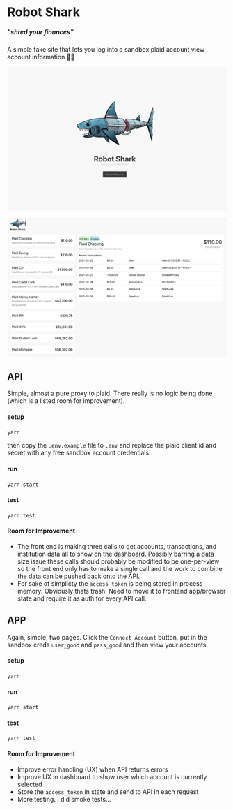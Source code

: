 # Robot Shark
##### "shred your finances"
A simple fake site that lets you log into a sandbox plaid account view account information :man_shrugging:

![./docs/home.png](./docs/home.png)

![./docs/dashboard.png](./docs/dashboard.png)

## API
Simple, almost a pure proxy to plaid. There really is no logic being done (which is a listed room for improvement).

#### setup
```
yarn
```
then copy the `.env.example` file to `.env` and replace the plaid client id and secret with any free sandbox account credentials.

#### run
```
yarn start
```

#### test
```
yarn test
```

#### Room for Improvement
- The front end is making three calls to get accounts, transactions, and institution data all to show on the dashboard. Possibly barring a data size issue these calls should probably be modified to be one-per-view so the front end only has to make a single call and the work to combine the data can be pushed back onto the API.
- For sake of simplicty the `access_token` is being stored in process memory. Obviously thats trash. Need to move it to frontend app/browser state and require it as auth for every API call.

## APP
Again, simple, two pages. Click the `Connect Account` button, put in the sandbox creds `user_good` and `pass_good` and then view your accounts.

#### setup
```
yarn
```

#### run
```
yarn start
```

#### test
```
yarn test
```

#### Room for Improvement
- Improve error handling (UX) when API returns errors
- Improve UX in dashboard to show user which account is currently selected
- Store the `access_token` in state and send to API in each request
- More testing. I did smoke tests...
